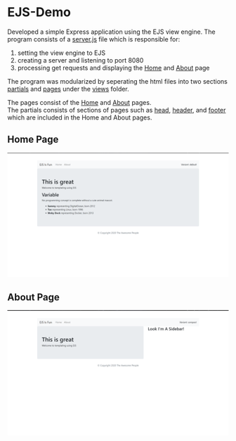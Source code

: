 # EJS-Demo

Developed a simple Express application using the EJS view engine. The program consists of a [server.js](https://github.com/muntasir-hossain314159/EJS-digitalocean-tutorial-ahoss1/blob/main/server.js) file which is responsible for:
1. setting the view engine to EJS
2. creating a server and listening to port 8080
3. processing get requests and displaying the [Home](https://github.com/muntasir-hossain314159/EJS-digitalocean-tutorial-ahoss1/blob/main/images/Home.PNG) and [About](https://github.com/muntasir-hossain314159/EJS-digitalocean-tutorial-ahoss1/blob/main/images/About.PNG) page

The program was modularized by seperating the html files into two sections [partials](https://github.com/muntasir-hossain314159/EJS-digitalocean-tutorial-ahoss1/tree/main/views/partials) and [pages](https://github.com/muntasir-hossain314159/EJS-digitalocean-tutorial-ahoss1/tree/main/views/pages) under the [views](https://github.com/muntasir-hossain314159/EJS-digitalocean-tutorial-ahoss1/tree/main/views) folder. <br>

The pages consist of the [Home](https://github.com/muntasir-hossain314159/EJS-digitalocean-tutorial-ahoss1/blob/main/views/pages/index.ejs) and [About](https://github.com/muntasir-hossain314159/EJS-digitalocean-tutorial-ahoss1/blob/main/views/pages/about.ejs) pages.<br>
The partials consists of sections of pages such as [head](https://github.com/muntasir-hossain314159/EJS-digitalocean-tutorial-ahoss1/blob/main/views/partials/head.ejs), [header](https://github.com/muntasir-hossain314159/EJS-digitalocean-tutorial-ahoss1/blob/main/views/partials/header.ejs), and [footer](https://github.com/muntasir-hossain314159/EJS-digitalocean-tutorial-ahoss1/blob/main/views/partials/footer.ejs) which are included in the Home and About pages.


## Home Page
<img src = "./images/Home.PNG">

## About Page
<img src = "./images/About.PNG">
 
